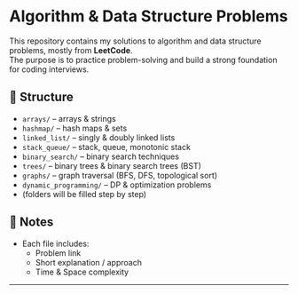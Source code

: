 # Algorithm & Data Structure Problems

This repository contains my solutions to algorithm and data structure problems, mostly from **LeetCode**.  
The purpose is to practice problem-solving and build a strong foundation for coding interviews.

## 📂 Structure
- `arrays/` – arrays & strings  
- `hashmap/` – hash maps & sets  
- `linked_list/` – singly & doubly linked lists  
- `stack_queue/` – stack, queue, monotonic stack  
- `binary_search/` – binary search techniques  
- `trees/` – binary trees & binary search trees (BST)  
- `graphs/` – graph traversal (BFS, DFS, topological sort)  
- `dynamic_programming/` – DP & optimization problems  
- (folders will be filled step by step)

## 🚀 Notes 
- Each file includes:
  - Problem link  
  - Short explanation / approach  
  - Time & Space complexity  

---
